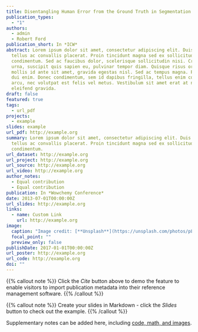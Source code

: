 ```yaml
---
title: Disentangling Human Error from the Ground Truth in Segmentation of Medical Images
publication_types:
  - "1"
authors:
  - admin
  - Robert Ford
publication_short: In *ICW*
abstract: Lorem ipsum dolor sit amet, consectetur adipiscing elit. Duis posuere
  tellus ac convallis placerat. Proin tincidunt magna sed ex sollicitudin
  condimentum. Sed ac faucibus dolor, scelerisque sollicitudin nisi. Cras purus
  urna, suscipit quis sapien eu, pulvinar tempor diam. Quisque risus orci,
  mollis id ante sit amet, gravida egestas nisl. Sed ac tempus magna. Proin in
  dui enim. Donec condimentum, sem id dapibus fringilla, tellus enim condimentum
  arcu, nec volutpat est felis vel metus. Vestibulum sit amet erat at nulla
  eleifend gravida.
draft: false
featured: true
tags:
  - url_pdf
projects:
  - example
slides: example
url_pdf: http://example.org
summary: Lorem ipsum dolor sit amet, consectetur adipiscing elit. Duis posuere
  tellus ac convallis placerat. Proin tincidunt magna sed ex sollicitudin
  condimentum.
url_dataset: http://example.org
url_project: http://example.org
url_source: http://example.org
url_video: http://example.org
author_notes:
  - Equal contribution
  - Equal contribution
publication: In *Wowchemy Conference*
date: 2013-07-01T00:00:00Z
url_slides: http://example.org
links:
  - name: Custom Link
    url: http://example.org
image:
  caption: "Image credit: [**Unsplash**](https://unsplash.com/photos/pLCdAaMFLTE)"
  focal_point: ""
  preview_only: false
publishDate: 2017-01-01T00:00:00Z
url_poster: http://example.org
url_code: http://example.org
doi: ""
---
```


{{% callout note %}}
Click the *Cite* button above to demo the feature to enable visitors to import publication metadata into their reference management software.
{{% /callout %}}

{{% callout note %}}
Create your slides in Markdown - click the *Slides* button to check out the example.
{{% /callout %}}

Supplementary notes can be added here, including [code, math, and images](https://wowchemy.com/docs/writing-markdown-latex/).
